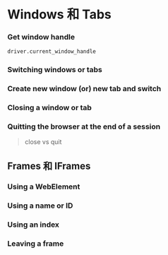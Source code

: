 # Windows 和 Tabs

### Get window handle

```py
driver.current_window_handle
```

### Switching windows or tabs

### Create new window (or) new tab and switch

### Closing a window or tab

### Quitting the browser at the end of a session

> close vs quit

## Frames 和 IFrames

### Using a WebElement

### Using a name or ID

### Using an index

### Leaving a frame
